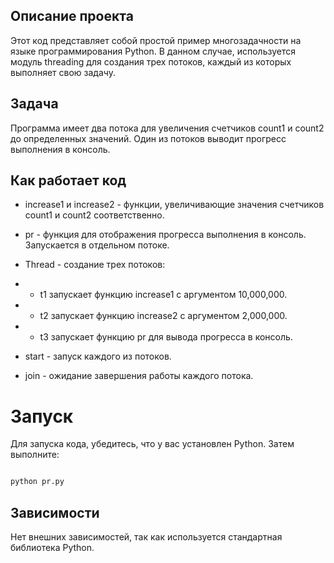 ## Описание проекта
Этот код представляет собой простой пример многозадачности на языке программирования Python. В данном случае, используется модуль threading для создания трех потоков, каждый из которых выполняет свою задачу.

## Задача
Программа имеет два потока для увеличения счетчиков count1 и count2 до определенных значений. Один из потоков выводит прогресс выполнения в консоль.

## Как работает код
- increase1 и increase2 - функции, увеличивающие значения счетчиков count1 и count2 соответственно.

- pr - функция для отображения прогресса выполнения в консоль. Запускается в отдельном потоке.

- Thread - создание трех потоков:

- - t1 запускает функцию increase1 с аргументом 10,000,000.
- - t2 запускает функцию increase2 с аргументом 2,000,000.
- - t3 запускает функцию pr для вывода прогресса в консоль.
- start - запуск каждого из потоков.

- join - ожидание завершения работы каждого потока.

# Запуск
Для запуска кода, убедитесь, что у вас установлен Python. Затем выполните:

```bash

python pr.py
```


## Зависимости
Нет внешних зависимостей, так как используется стандартная библиотека Python.
